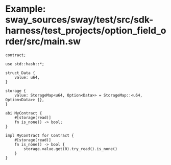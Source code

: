 # Example: sway_sources/sway/test/src/sdk-harness/test_projects/option_field_order/src/main.sw

```sway
contract;

use std::hash::*;

struct Data {
    value: u64,
}

storage {
    value: StorageMap<u64, Option<Data>> = StorageMap::<u64, Option<Data>> {},
}

abi MyContract {
    #[storage(read)]
    fn is_none() -> bool;
}

impl MyContract for Contract {
    #[storage(read)]
    fn is_none() -> bool {
        storage.value.get(0).try_read().is_none()
    }
}

```
